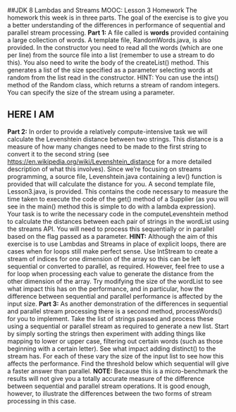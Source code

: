 ##JDK 8 Lambdas and Streams MOOC: Lesson 3 Homework
The homework this week is in three parts. The goal of the exercise is to give you
a better understanding of the differences in performance of sequential and
parallel stream processing.
**Part 1:** A file called is **words** provided containing a large collection of words. A
template file, RandomWords.java, is also provided. In the constructor you need
to read all the words (which are one per line) from the source file into a list
(remember to use a stream to do this).
You also need to write the body of the createList() method. This generates a list
of the size specified as a parameter selecting words at random from the list read
in the constructor. HINT: You can use the ints() method of the Random class,
which returns a stream of random integers. You can specify the size of the
stream using a parameter.
## HERE I AM
**Part 2:** In order to provide a relatively compute-intensive task we will calculate
the Levenshtein distance between two strings. This distance is a measure of how
many changes need to be made to the first string to convert it to the second
string (see https://en.wikipedia.org/wiki/Levenshtein_distance for a more
detailed description of what this involves). Since we’re focusing on streams
programming, a source file, Levenshtein.java containing a lev() function is
provided that will calculate the distance for you.
A second template file, Lesson3.java, is provided. This contains the code
necessary to measure the time taken to execute the code of the get() method of a
Supplier (as you will see in the main() method this is simple to do with a lambda
expression).
Your task is to write the necessary code in the computeLevenshtein method to
calculate the distances between each pair of strings in the wordList using the
streams API. You will need to process this sequentially or in parallel based on
the flag passed as a parameter.
**HINT:** Although the aim of this exercise is to use Lambdas and Streams in place
of explicit loops, there are cases when for loops still make perfect sense. Use
IntStream to create a stream of indices for one dimension of the array so this can
be left sequential or converted to parallel, as required. However, feel free to use
a for loop when processing each value to generate the distance from the other
dimension of the array.
Try modifying the size of the wordList to see what impact this has on the
performance, and in particular, how the difference between sequential and
parallel performance is affected by the input size.
**Part 3:** As another demonstration of the differences in sequential and parallel
stream processing there is a second method, processWords() for you to
implement. Take the list of strings passed and process these using a sequential
or parallel stream as required to generate a new list. Start by simply sorting the
strings then experiment with adding things like mapping to lower or upper case,
filtering out certain words (such as those beginning with a certain letter). See
what impact adding distinct() to the stream has. For each of these vary the size
of the input list to see how this affects the performance. Find the threshold
below which sequential will give a faster answer than parallel.
**NOTE:** Because this is a micro-benchmark the results will not give you a totally
accurate measure of the difference between sequential and parallel stream
operations. It is good enough, however, to illustrate the differences between the
two forms of stream processing in this case.
